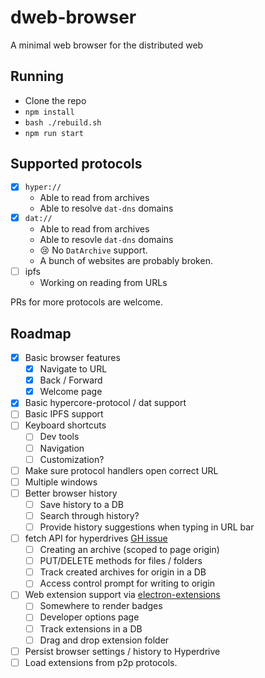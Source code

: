 # dweb-browser
A minimal web browser for the distributed web

## Running

- Clone the repo
- `npm install`
- `bash ./rebuild.sh`
- `npm run start`

## Supported protocols

- [x] `hyper://`
	- Able to read from archives
	- Able to resolve `dat-dns` domains
- [x] `dat://`
	- Able to read from archives
	- Able to resovle `dat-dns` domains
	- 😢 No `DatArchive` support.
	- A bunch of websites are probably broken.
- [ ] ipfs
	- Working on reading from URLs

PRs for more protocols are welcome.

## Roadmap

- [x] Basic browser features
	- [x] Navigate to URL
	- [x] Back / Forward
	- [x] Welcome page
- [x] Basic hypercore-protocol / dat support
- [ ] Basic IPFS support
- [ ] Keyboard shortcuts
	- [ ] Dev tools
	- [ ] Navigation
	- [ ] Customization?
- [ ] Make sure protocol handlers open correct URL
- [ ] Multiple windows
- [ ] Better browser history
	- [ ] Save history to a DB
	- [ ] Search through history?
	- [ ] Provide history suggestions when typing in URL bar
- [ ] fetch API for hyperdrives [GH issue](https://github.com/cliqz-oss/dat-webext/issues/159)
	- [ ] Creating an archive (scoped to page origin)
	- [ ] PUT/DELETE methods for files / folders
	- [ ] Track created archives for origin in a DB
	- [ ] Access control prompt for writing to origin
- [ ] Web extension support via [electron-extensions](https://github.com/sentialx/electron-extensions)
	- [ ] Somewhere to render badges
	- [ ] Developer options page
	- [ ] Track extensions in a DB
	- [ ] Drag and drop extension folder
- [ ] Persist browser settings / history to Hyperdrive
- [ ] Load extensions from p2p protocols.
